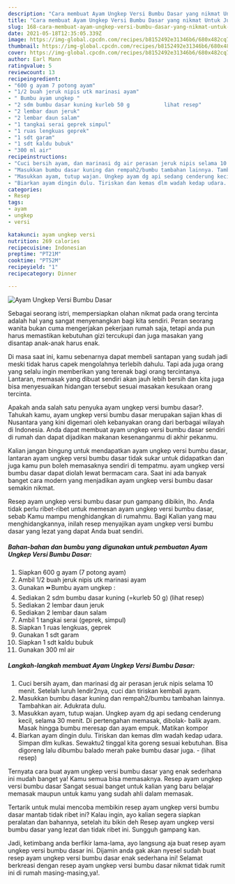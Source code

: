 ```yaml
---
description: "Cara membuat Ayam Ungkep Versi Bumbu Dasar yang nikmat Untuk Jualan"
title: "Cara membuat Ayam Ungkep Versi Bumbu Dasar yang nikmat Untuk Jualan"
slug: 168-cara-membuat-ayam-ungkep-versi-bumbu-dasar-yang-nikmat-untuk-jualan
date: 2021-05-18T12:35:05.339Z
image: https://img-global.cpcdn.com/recipes/b8152492e31346b6/680x482cq70/ayam-ungkep-versi-bumbu-dasar-foto-resep-utama.jpg
thumbnail: https://img-global.cpcdn.com/recipes/b8152492e31346b6/680x482cq70/ayam-ungkep-versi-bumbu-dasar-foto-resep-utama.jpg
cover: https://img-global.cpcdn.com/recipes/b8152492e31346b6/680x482cq70/ayam-ungkep-versi-bumbu-dasar-foto-resep-utama.jpg
author: Earl Mann
ratingvalue: 5
reviewcount: 13
recipeingredient:
- "600 g ayam 7 potong ayam"
- "1/2 buah jeruk nipis utk marinasi ayam"
- " Bumbu ayam ungkep "
- "2 sdm bumbu dasar kuning kurleb 50 g           lihat resep"
- "2 lembar daun jeruk"
- "2 lembar daun salam"
- "1 tangkai serai geprek simpul"
- "1 ruas lengkuas geprek"
- "1 sdt garam"
- "1 sdt kaldu bubuk"
- "300 ml air"
recipeinstructions:
- "Cuci bersih ayam, dan marinasi dg air perasan jeruk nipis selama 10 menit. Setelah luruh lendir2nya, cuci dan tiriskan kembali ayam."
- "Masukkan bumbu dasar kuning dan rempah2/bumbu tambahan lainnya. Tambahkan air. Adukrata dulu."
- "Masukkan ayam, tutup wajan. Ungkep ayam dg api sedang cenderung kecil, selama 30 menit. Di pertengahan memasak, dibolak- balik ayam. Masak hingga bumbu meresap dan ayam empuk. Matikan kompor"
- "Biarkan ayam dingin dulu. Tiriskan dan kemas dlm wadah kedap udara. Simpan dlm kulkas. Sewaktu2 tinggal kita goreng sesuai kebutuhan. Bisa digoreng lalu dibumbu balado merah pake bumbu dasar juga.           (lihat resep)"
categories:
- Resep
tags:
- ayam
- ungkep
- versi

katakunci: ayam ungkep versi 
nutrition: 269 calories
recipecuisine: Indonesian
preptime: "PT21M"
cooktime: "PT52M"
recipeyield: "1"
recipecategory: Dinner

---
```



![Ayam Ungkep Versi Bumbu Dasar](https://img-global.cpcdn.com/recipes/b8152492e31346b6/680x482cq70/ayam-ungkep-versi-bumbu-dasar-foto-resep-utama.jpg)

Sebagai seorang istri, mempersiapkan olahan nikmat pada orang tercinta adalah hal yang sangat menyenangkan bagi kita sendiri. Peran seorang  wanita bukan cuma mengerjakan pekerjaan rumah saja, tetapi anda pun harus memastikan kebutuhan gizi tercukupi dan juga masakan yang disantap anak-anak harus enak.

Di masa  saat ini, kamu sebenarnya dapat membeli santapan yang sudah jadi meski tidak harus capek mengolahnya terlebih dahulu. Tapi ada juga orang yang selalu ingin memberikan yang terenak bagi orang tercintanya. Lantaran, memasak yang dibuat sendiri akan jauh lebih bersih dan kita juga bisa menyesuaikan hidangan tersebut sesuai masakan kesukaan orang tercinta. 



Apakah anda salah satu penyuka ayam ungkep versi bumbu dasar?. Tahukah kamu, ayam ungkep versi bumbu dasar merupakan sajian khas di Nusantara yang kini digemari oleh kebanyakan orang dari berbagai wilayah di Indonesia. Anda dapat membuat ayam ungkep versi bumbu dasar sendiri di rumah dan dapat dijadikan makanan kesenanganmu di akhir pekanmu.

Kalian jangan bingung untuk mendapatkan ayam ungkep versi bumbu dasar, lantaran ayam ungkep versi bumbu dasar tidak sukar untuk didapatkan dan juga kamu pun boleh memasaknya sendiri di tempatmu. ayam ungkep versi bumbu dasar dapat diolah lewat bermacam cara. Saat ini ada banyak banget cara modern yang menjadikan ayam ungkep versi bumbu dasar semakin nikmat.

Resep ayam ungkep versi bumbu dasar pun gampang dibikin, lho. Anda tidak perlu ribet-ribet untuk memesan ayam ungkep versi bumbu dasar, sebab Kamu mampu menghidangkan di rumahmu. Bagi Kalian yang mau menghidangkannya, inilah resep menyajikan ayam ungkep versi bumbu dasar yang lezat yang dapat Anda buat sendiri.

<!--inarticleads1-->

##### Bahan-bahan dan bumbu yang digunakan untuk pembuatan Ayam Ungkep Versi Bumbu Dasar:

1. Siapkan 600 g ayam (7 potong ayam)
1. Ambil 1/2 buah jeruk nipis utk marinasi ayam
1. Gunakan  ⏩Bumbu ayam ungkep :
1. Sediakan 2 sdm bumbu dasar kuning (=kurleb 50 g)           (lihat resep)
1. Sediakan 2 lembar daun jeruk
1. Sediakan 2 lembar daun salam
1. Ambil 1 tangkai serai (geprek, simpul)
1. Siapkan 1 ruas lengkuas, geprek
1. Gunakan 1 sdt garam
1. Siapkan 1 sdt kaldu bubuk
1. Gunakan 300 ml air




<!--inarticleads2-->

##### Langkah-langkah membuat Ayam Ungkep Versi Bumbu Dasar:

1. Cuci bersih ayam, dan marinasi dg air perasan jeruk nipis selama 10 menit. Setelah luruh lendir2nya, cuci dan tiriskan kembali ayam.
1. Masukkan bumbu dasar kuning dan rempah2/bumbu tambahan lainnya. Tambahkan air. Adukrata dulu.
1. Masukkan ayam, tutup wajan. Ungkep ayam dg api sedang cenderung kecil, selama 30 menit. Di pertengahan memasak, dibolak- balik ayam. Masak hingga bumbu meresap dan ayam empuk. Matikan kompor
1. Biarkan ayam dingin dulu. Tiriskan dan kemas dlm wadah kedap udara. Simpan dlm kulkas. Sewaktu2 tinggal kita goreng sesuai kebutuhan. Bisa digoreng lalu dibumbu balado merah pake bumbu dasar juga. -           (lihat resep)




Ternyata cara buat ayam ungkep versi bumbu dasar yang enak sederhana ini mudah banget ya! Kamu semua bisa memasaknya. Resep ayam ungkep versi bumbu dasar Sangat sesuai banget untuk kalian yang baru belajar memasak maupun untuk kamu yang sudah ahli dalam memasak.

Tertarik untuk mulai mencoba membikin resep ayam ungkep versi bumbu dasar mantab tidak ribet ini? Kalau ingin, ayo kalian segera siapkan peralatan dan bahannya, setelah itu bikin deh Resep ayam ungkep versi bumbu dasar yang lezat dan tidak ribet ini. Sungguh gampang kan. 

Jadi, ketimbang anda berfikir lama-lama, ayo langsung aja buat resep ayam ungkep versi bumbu dasar ini. Dijamin anda gak akan nyesel sudah buat resep ayam ungkep versi bumbu dasar enak sederhana ini! Selamat berkreasi dengan resep ayam ungkep versi bumbu dasar nikmat tidak rumit ini di rumah masing-masing,ya!.

